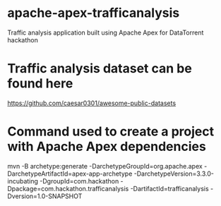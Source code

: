 # apache-apex-trafficanalysis
Traffic analysis application built using Apache Apex for DataTorrent hackathon

# Traffic analysis dataset can be found here 
https://github.com/caesar0301/awesome-public-datasets

# Command used to create a project with Apache Apex dependencies

mvn -B archetype:generate -DarchetypeGroupId=org.apache.apex -DarchetypeArtifactId=apex-app-archetype -DarchetypeVersion=3.3.0-incubating   -DgroupId=com.hackathon   -Dpackage=com.hackathon.trafficanalysis -DartifactId=trafficanalysis   -Dversion=1.0-SNAPSHOT
